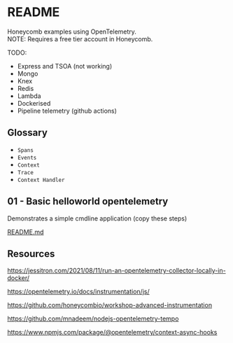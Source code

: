 # README

Honeycomb examples using OpenTelemetry.  
NOTE: Requires a free tier account in Honeycomb.  

TODO:

* Express and TSOA (not working)
* Mongo
* Knex
* Redis
* Lambda
* Dockerised
* Pipeline telemetry (github actions)

## Glossary

* `Spans`
* `Events`
* `Context`
* `Trace`
* `Context Handler`

## 01 - Basic helloworld opentelemetry

Demonstrates a simple cmdline application (copy these steps)  

[README.md](./01_helloworld_typescript_opentelemetry/README.md)  


## Resources

https://jessitron.com/2021/08/11/run-an-opentelemetry-collector-locally-in-docker/

https://opentelemetry.io/docs/instrumentation/js/

https://github.com/honeycombio/workshop-advanced-instrumentation

https://github.com/mnadeem/nodejs-opentelemetry-tempo

https://www.npmjs.com/package/@opentelemetry/context-async-hooks
